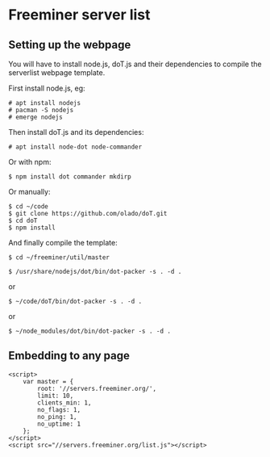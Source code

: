 Freeminer server list
====================

Setting up the webpage
----------------------
You will have to install node.js, doT.js and their dependencies to compile
the serverlist webpage template.

First install node.js, eg:

    # apt install nodejs
    # pacman -S nodejs
    # emerge nodejs

Then install doT.js and its dependencies:

    # apt install node-dot node-commander

Or with npm:

    $ npm install dot commander mkdirp

Or manually:

    $ cd ~/code
    $ git clone https://github.com/olado/doT.git
    $ cd doT
    $ npm install


And finally compile the template:

    $ cd ~/freeminer/util/master

    $ /usr/share/nodejs/dot/bin/dot-packer -s . -d .

or

    $ ~/code/doT/bin/dot-packer -s . -d .

or

    $ ~/node_modules/dot/bin/dot-packer -s . -d .


Embedding to any page
----------------------

    <script>
        var master = {
            root: '//servers.freeminer.org/',
            limit: 10,
            clients_min: 1,
            no_flags: 1,
            no_ping: 1,
            no_uptime: 1
        };
    </script>
    <script src="//servers.freeminer.org/list.js"></script>
